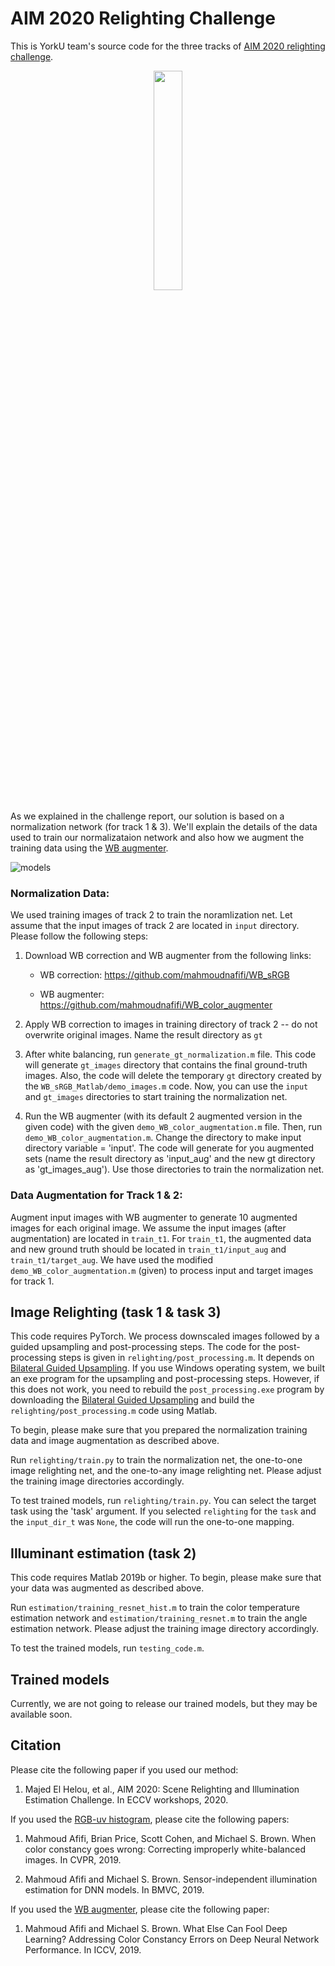 # AIM 2020 Relighting Challenge

This is YorkU team's source code for the three tracks of [AIM 2020 relighting challenge](https://data.vision.ee.ethz.ch/cvl/aim20/).


<p align="center">
  <img width = 30% src="https://user-images.githubusercontent.com/37669469/87887746-dcfd9c00-c9f5-11ea-83a1-c57b4b0e11f3.gif">
</p>


As we explained in the challenge report, our solution is based on a normalization network (for track 1 & 3). We'll explain the details of the data used to train our normalizataion network and also how we augment the training data using the [WB augmenter](https://github.com/mahmoudnafifi/WB_color_augmenter). 

![models](https://user-images.githubusercontent.com/37669469/88464846-f6866400-ce8b-11ea-8487-8fa275a150a1.jpg)

### Normalization Data:

We used training images of track 2 to train the noramlization net. Let assume that the input images of track 2 are located in `input` directory. Please follow the following steps:

1. Download WB correction and WB augmenter from the following links:


   *  WB correction: https://github.com/mahmoudnafifi/WB_sRGB

   *  WB augmenter: https://github.com/mahmoudnafifi/WB_color_augmenter


2. Apply WB correction to images in training directory of track 2 -- do not 
overwrite original images. Name the result directory as `gt`

3. After white balancing, run `generate_gt_normalization.m` file. This code
 will generate `gt_images` directory that contains the final ground-truth 
images. Also, the code will delete the temporary `gt` directory created by 
the `WB_sRGB_Matlab/demo_images.m` code. Now, you can use the `input` and 
`gt_images` directories to start training the normalization net. 

4. Run the WB augmenter (with its default 2 augmented version in the given 
code) with the given `demo_WB_color_augmentation.m` file. 
Then, run `demo_WB_color_augmentation.m`. Change the directory to make 
input directory variable = 'input'. The code will generate for you 
augmented sets (name the result directory as 'input_aug' and the new gt 
directory as 'gt_images_aug'). Use those directories to train the 
normalization net. 


### Data Augmentation for Track 1 & 2:

Augment input images with WB augmenter to generate 10 augmented images for 
each original image. We assume the input images (after augmentation) are located in `train_t1`. For `train_t1`, the augmented data and new 
ground truth should be located in `train_t1/input_aug` and `train_t1/target_aug`. We have used the modified `demo_WB_color_augmentation.m` (given) to process input  and target images for track 1.


## Image Relighting (task 1 & task 3)

This code requires PyTorch. We process downscaled images followed by a guided upsampling and post-processing steps. The code for the post-processing steps is given in `relighting/post_processing.m`. It depends on [Bilateral Guided Upsampling](https://github.com/google/bgu). If you use Windows operating system, we built an exe program for the upsampling and post-processing steps. However, if this does not work, you need to rebuild the `post_processing.exe` program by downloading the [Bilateral Guided Upsampling](https://github.com/google/bgu) and build the `relighting/post_processing.m` code using Matlab. 

To begin, please make sure that you prepared the normalization training data and image augmentation as described above. 


Run `relighting/train.py` to train the normalization net, the one-to-one image relighting net, and the one-to-any image relighting net. Please adjust the training image directories accordingly. 

To test trained models, run `relighting/train.py`. You can select the target task using the 'task' argument. If you selected `relighting` for the `task` and the `input_dir_t` was `None`, the code will run the one-to-one mapping. 


## Illuminant estimation (task 2)
This code requires Matlab 2019b or higher. To begin, please make sure that your data was augmented as described above. 

Run `estimation/training_resnet_hist.m` to train the color temperature estimation network and `estimation/training_resnet.m` to train the angle estimation network. Please adjust the training image directory accordingly. 

To test the trained models, run `testing_code.m`. 

## Trained models
Currently, we are not going to release our trained models, but they may be available soon.


## Citation

Please cite the following paper if you used our method:

1. Majed El Helou, et al., AIM 2020: Scene Relighting and Illumination Estimation Challenge. In ECCV workshops, 2020.

If you used the [RGB-uv histogram](https://github.com/mahmoudnafifi/image_relighting/blob/master/estimation/get_RGB_uv_hist.m), please cite the following papers:

1. Mahmoud Afifi, Brian Price, Scott Cohen, and Michael S. Brown. When color constancy goes wrong: Correcting improperly white-balanced images. In CVPR, 2019.

2. Mahmoud Afifi and Michael S. Brown. Sensor-independent illumination estimation for DNN models. In BMVC, 2019.

If you used the [WB augmenter](https://github.com/mahmoudnafifi/WB_color_augmenter), please cite the following paper:

1. Mahmoud Afifi and Michael S. Brown. What Else Can Fool Deep Learning? Addressing Color Constancy Errors on Deep Neural Network Performance. In ICCV, 2019.
